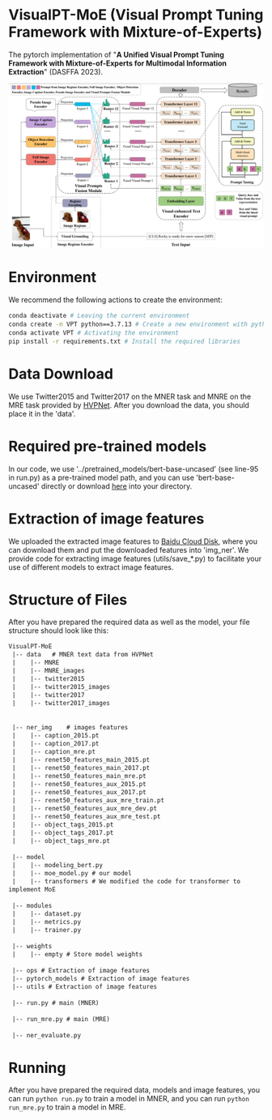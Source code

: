 # VisualPT-MoE (Visual Prompt Tuning Framework with Mixture-of-Experts)

The pytorch implementation of "**A Unified Visual Prompt Tuning Framework with Mixture-of-Experts for Multimodal Information Extraction**" (DASFFA 2023).

![Framework](./framework.png)

# Environment

We recommend the following actions to create the environment:

```bash
conda deactivate # Leaving the current environment
conda create -n VPT python==3.7.13 # Create a new environment with python==3.7.13
conda activate VPT # Activating the environment
pip install -r requirements.txt # Install the required libraries
```

# Data Download

We use Twitter2015 and Twitter2017 on the MNER task and MNRE on the MRE task provided by [HVPNet](https://github.com/zjunlp/HVPNeT).
After you download the data, you should place it in the 'data'.

# Required pre-trained models

In our code, we use '../pretrained_models/bert-base-uncased' (see line-95 in run.py)  as a pre-trained model path, and you can use 'bert-base-uncased' directly or download [here](https://huggingface.co/bert-base-uncased) into your directory.

# Extraction of image features

We uploaded the extracted image features to [Baidu Cloud Disk](https://pan.baidu.com/s/1Um4aRtrU6B4Ejb-s1-_r4A?pwd=ckwh), where you can download them and put the downloaded features into 'img_ner'.
We provide code for extracting image features (utils/save_\*.py) to facilitate your use of different models to extract image features.

# Structure of Files

After you have prepared the required data as well as the model, your file structure should look like this:

```
VisualPT-MoE
 |-- data	# MNER text data from HVPNet
 |    |-- MNRE
 |    |-- MNRE_images
 |    |-- twitter2015
 |    |-- twitter2015_images
 |    |-- twitter2017
 |    |-- twitter2017_images


 |-- ner_img	# images features
 |    |-- caption_2015.pt
 |    |-- caption_2017.pt
 |    |-- caption_mre.pt
 |    |-- renet50_features_main_2015.pt
 |    |-- renet50_features_main_2017.pt
 |    |-- renet50_features_main_mre.pt
 |    |-- renet50_features_aux_2015.pt
 |    |-- renet50_features_aux_2017.pt
 |    |-- renet50_features_aux_mre_train.pt
 |    |-- renet50_features_aux_mre_dev.pt
 |    |-- renet50_features_aux_mre_test.pt
 |    |-- object_tags_2015.pt
 |    |-- object_tags_2017.pt
 |    |-- object_tags_mre.pt

 |-- model
 |    |-- modeling_bert.py
 |    |-- moe_model.py # our model
 |    |-- transformers # We modified the code for transformer to implement MoE

 |-- modules
 |    |-- dataset.py
 |    |-- metrics.py
 |    |-- trainer.py

 |-- weights
 |    |-- empty # Store model weights

 |-- ops # Extraction of image features
 |-- pytorch_models # Extraction of image features
 |-- utils # Extraction of image features

 |-- run.py # main (MNER)

 |-- run_mre.py # main (MRE)

 |-- ner_evaluate.py
```

# Running

After you have prepared the required data, models and image features, you can run `python run.py` to train a model in MNER, and you can run `python run_mre.py` to train a model in MRE.

